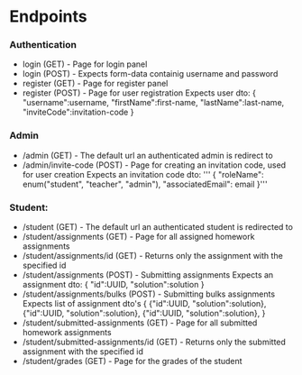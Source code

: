 # Endpoints
### Authentication
- login (GET) - Page for login panel
- login (POST) - Expects form-data containig username and password
- register (GET) - Page for register panel
- register (POST) - Page for user registration
	Expects user dto:
		{
			"username":username,
			"firstName":first-name,
			"lastName":last-name,
			"inviteCode":invitation-code
		}

### Admin
- /admin (GET) - The default url an authenticated admin is redirect to
- /admin/invite-code (POST) - Page for creating an invitation code, used for user creation
  Expects an invitation code dto:
'''		{
			"roleName": enum("student", "teacher", "admin"),
			"associatedEmail": email
		}'''

### Student:
- /student (GET) - The default url an authenticated student is redirected to
- /student/assignments (GET) - Page for all assigned homework assignments
- /student/assignments/id (GET) - Returns only the assignment with the specified id
- /student/assignments (POST) - Submitting assignments
	Expects an assignment dto:
		{
			"id":UUID,
			"solution":solution
		}
- /student/assignments/bulks (POST) - Submitting bulks assignments
	Expects list of assignment dto's
		{
			{"id":UUID, "solution":solution},
			{"id":UUID, "solution":solution},
			{"id":UUID, "solution":solution},
		}
- /student/submitted-assignments (GET) - Page for all submitted homework assignments
- /student/submitted-assignments/id (GET) - Returns only the submitted assignment with the specified id
- /student/grades (GET) - Page for the grades of the student
